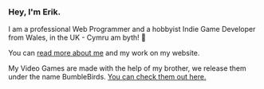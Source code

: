 ### Hey, I'm Erik.

I am a professional Web Programmer and a hobbyist Indie Game Developer from Wales, in the UK - Cymru am byth! 🏴󠁧󠁢󠁷󠁬󠁳󠁿

You can [read more about me](http://erikwatson.me) and my work on my website. 

My Video Games are made with the help of my brother, we release them under the name BumbleBirds. [You can check them out here.](http://bumblebirds.com)

